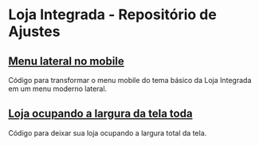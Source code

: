 # Loja Integrada - Repositório de Ajustes

## [Menu lateral no mobile](SideMenuMobile)

Código para transformar o menu mobile do tema básico da Loja Integrada em um menu moderno lateral.

## [Loja ocupando a largura da tela toda](LarguraTotal)

Código para deixar sua loja ocupando a largura total da tela.
